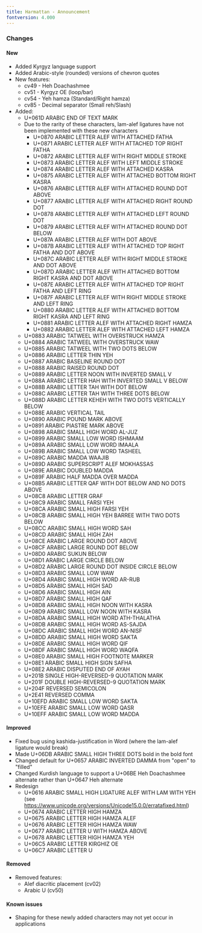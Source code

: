 ```yaml
---
title: Harmattan - Announcement
fontversion: 4.000
---
```


### Changes

#### New

- Added Kyrgyz language support
- Added Arabic-style (rounded) versions of chevron quotes
- New features:
  - cv49 - Heh Doachashmee
  - cv51 - Kyrgyz OE (loop/bar)
  - cv54 - Yeh hamza (Standard/Right hamza)
  - cv85 - Decimal separator (Small reh/Slash)
- Added:
  - U+061D ARABIC END OF TEXT MARK
  - Due to the rarity of these characters, lam-alef ligatures have not been implemented with these new characters
    - U+0870 ARABIC LETTER ALEF WITH ATTACHED FATHA
    - U+0871 ARABIC LETTER ALEF WITH ATTACHED TOP RIGHT FATHA
    - U+0872 ARABIC LETTER ALEF WITH RIGHT MIDDLE STROKE
    - U+0873 ARABIC LETTER ALEF WITH LEFT MIDDLE STROKE
    - U+0874 ARABIC LETTER ALEF WITH ATTACHED KASRA
    - U+0875 ARABIC LETTER ALEF WITH ATTACHED BOTTOM RIGHT KASRA
    - U+0876 ARABIC LETTER ALEF WITH ATTACHED ROUND DOT ABOVE
    - U+0877 ARABIC LETTER ALEF WITH ATTACHED RIGHT ROUND DOT
    - U+0878 ARABIC LETTER ALEF WITH ATTACHED LEFT ROUND DOT
    - U+0879 ARABIC LETTER ALEF WITH ATTACHED ROUND DOT BELOW
    - U+087A ARABIC LETTER ALEF WITH DOT ABOVE
    - U+087B ARABIC LETTER ALEF WITH ATTACHED TOP RIGHT FATHA AND DOT ABOVE
    - U+087C ARABIC LETTER ALEF WITH RIGHT MIDDLE STROKE AND DOT ABOVE
    - U+087D ARABIC LETTER ALEF WITH ATTACHED BOTTOM RIGHT KASRA AND DOT ABOVE
    - U+087E ARABIC LETTER ALEF WITH ATTACHED TOP RIGHT FATHA AND LEFT RING
    - U+087F ARABIC LETTER ALEF WITH RIGHT MIDDLE STROKE AND LEFT RING
    - U+0880 ARABIC LETTER ALEF WITH ATTACHED BOTTOM RIGHT KASRA AND LEFT RING
    - U+0881 ARABIC LETTER ALEF WITH ATTACHED RIGHT HAMZA
    - U+0882 ARABIC LETTER ALEF WITH ATTACHED LEFT HAMZA
  - U+0883 ARABIC TATWEEL WITH OVERSTRUCK HAMZA
  - U+0884 ARABIC TATWEEL WITH OVERSTRUCK WAW
  - U+0885 ARABIC TATWEEL WITH TWO DOTS BELOW
  - U+0886 ARABIC LETTER THIN YEH
  - U+0887 ARABIC BASELINE ROUND DOT
  - U+0888 ARABIC RAISED ROUND DOT
  - U+0889 ARABIC LETTER NOON WITH INVERTED SMALL V
  - U+088A ARABIC LETTER HAH WITH INVERTED SMALL V BELOW
  - U+088B ARABIC LETTER TAH WITH DOT BELOW
  - U+088C ARABIC LETTER TAH WITH THREE DOTS BELOW
  - U+088D ARABIC LETTER KEHEH WITH TWO DOTS VERTICALLY BELOW
  - U+088E ARABIC VERTICAL TAIL
  - U+0890 ARABIC POUND MARK ABOVE
  - U+0891 ARABIC PIASTRE MARK ABOVE
  - U+0898 ARABIC SMALL HIGH WORD AL-JUZ
  - U+0899 ARABIC SMALL LOW WORD ISHMAAM
  - U+089A ARABIC SMALL LOW WORD IMAALA
  - U+089B ARABIC SMALL LOW WORD TASHEEL
  - U+089C ARABIC MADDA WAAJIB
  - U+089D ARABIC SUPERSCRIPT ALEF MOKHASSAS
  - U+089E ARABIC DOUBLED MADDA
  - U+089F ARABIC HALF MADDA OVER MADDA
  - U+08B5 ARABIC LETTER QAF WITH DOT BELOW AND NO DOTS ABOVE
  - U+08C8 ARABIC LETTER GRAF
  - U+08C9 ARABIC SMALL FARSI YEH
  - U+08CA ARABIC SMALL HIGH FARSI YEH
  - U+08CB ARABIC SMALL HIGH YEH BARREE WITH TWO DOTS BELOW
  - U+08CC ARABIC SMALL HIGH WORD SAH
  - U+08CD ARABIC SMALL HIGH ZAH
  - U+08CE ARABIC LARGE ROUND DOT ABOVE
  - U+08CF ARABIC LARGE ROUND DOT BELOW
  - U+08D0 ARABIC SUKUN BELOW
  - U+08D1 ARABIC LARGE CIRCLE BELOW
  - U+08D2 ARABIC LARGE ROUND DOT INSIDE CIRCLE BELOW
  - U+08D3 ARABIC SMALL LOW WAW
  - U+08D4 ARABIC SMALL HIGH WORD AR-RUB
  - U+08D5 ARABIC SMALL HIGH SAD
  - U+08D6 ARABIC SMALL HIGH AIN
  - U+08D7 ARABIC SMALL HIGH QAF
  - U+08D8 ARABIC SMALL HIGH NOON WITH KASRA
  - U+08D9 ARABIC SMALL LOW NOON WITH KASRA
  - U+08DA ARABIC SMALL HIGH WORD ATH-THALATHA
  - U+08DB ARABIC SMALL HIGH WORD AS-SAJDA
  - U+08DC ARABIC SMALL HIGH WORD AN-NISF
  - U+08DD ARABIC SMALL HIGH WORD SAKTA
  - U+08DE ARABIC SMALL HIGH WORD QIF
  - U+08DF ARABIC SMALL HIGH WORD WAQFA
  - U+08E0 ARABIC SMALL HIGH FOOTNOTE MARKER
  - U+08E1 ARABIC SMALL HIGH SIGN SAFHA
  - U+08E2 ARABIC DISPUTED END OF AYAH  
  - U+201B SINGLE HIGH-REVERSED-9 QUOTATION MARK
  - U+201F DOUBLE HIGH-REVERSED-9 QUOTATION MARK
  - U+204F REVERSED SEMICOLON
  - U+2E41 REVERSED COMMA
  - U+10EFD ARABIC SMALL LOW WORD SAKTA
  - U+10EFE ARABIC SMALL LOW WORD QASR
  - U+10EFF ARABIC SMALL LOW WORD MADDA

#### Improved
- Fixed bug using kashida-justification in Word (where the lam-alef ligature would break)
- Made U+06DB ARABIC SMALL HIGH THREE DOTS bold in the bold font
- Changed default for U+0657 ARABIC INVERTED DAMMA from "open" to "filled"  
- Changed Kurdish language to support a U+06BE Heh Doachashmee alternate rather than U+0647 Heh alternate
- Redesign 
  - U+0616 ARABIC SMALL HIGH LIGATURE ALEF WITH LAM WITH YEH (see https://www.unicode.org/versions/Unicode15.0.0/erratafixed.html)
  - U+0674 ARABIC LETTER HIGH HAMZA
  - U+0675 ARABIC LETTER HIGH HAMZA ALEF
  - U+0676 ARABIC LETTER HIGH HAMZA WAW
  - U+0677 ARABIC LETTER U WITH HAMZA ABOVE
  - U+0678 ARABIC LETTER HIGH HAMZA YEH
  - U+06C5 ARABIC LETTER KIRGHIZ OE
  - U+06C7 ARABIC LETTER U

#### Removed

- Removed features: 
    - Alef diacritic placement (cv02)
    - Arabic U (cv50)

#### Known issues
- Shaping for these newly added characters may not yet occur in applications



